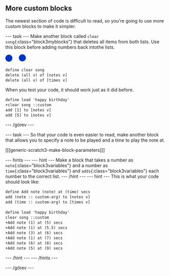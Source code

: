 ## More custom blocks

The newest section of code is difficult to read, so you're going to use more custom blocks to make it simpler.

\--- task \--- Make another block called `clear song`{:class="block3myblocks"} that deletes all items from both lists. Use this block before adding numbers back intothe lists.

![note-sprite](images/note-sprite.png)

```blocks3
define clear song
delete (all v) of [notes v]
delete (all v) of [times v]
```

When you test your code, it should work just as it did before.

```blocks3
define load 'happy birthday'
+clear song ::custom
add [1] to [notes v]
add [5] to [notes v]
```

\--- /görev \---

\--- task \--- So that your code is even easier to read, make another block that allows you to specify a note to be played and a time to play the note at.

[[[generic-scratch3-make-block-parameters]]]

\--- hints \--- \--- hint \--- Make a block that takes a number as `note`{:class="block3variables"} and a number as `time`{:class="block3variables"} and `adds`{:class="block3variables"} each number to the correct list. \--- /hint \--- \--- hint \--- This is what your code should look like:

```blocks3
define Add note (note) at (time) secs
add (note :: custom-arg) to [notes v]
add (time :: custom-arg) to [times v]

define load 'happy birthday'
clear song ::custom
+Add note (1) at (5) secs
+Add note (1) at (5.5) secs
+Add note (3) at (6) secs
+Add note (1) at (7) secs
+Add note (6) at (8) secs
+Add note (5) at (9) secs
```

\--- /hint \--- \--- /hints \---

\--- /görev \---
